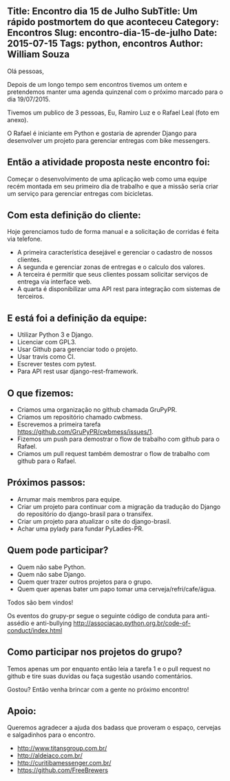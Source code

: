 Title: Encontro dia 15 de Julho
SubTitle: Um rápido postmortem do que aconteceu
Category: Encontros
Slug: encontro-dia-15-de-julho
Date: 2015-07-15
Tags: python, encontros
Author: William Souza
---

Olá pessoas,

Depois de um longo tempo sem encontros tivemos um ontem e pretendemos manter uma agenda quinzenal com o próximo marcado para o dia 19/07/2015.

Tivemos um publico de 3 pessoas, Eu, Ramiro Luz e o Rafael Leal (foto em anexo).

O Rafael é iniciante em Python e gostaria de aprender Django para desenvolver um projeto para gerenciar entregas com bike messengers.


Então a atividade proposta neste encontro foi:
----------------------------------------------

Começar o desenvolvimento de uma aplicação web como uma equipe recém montada em seu primeiro dia de trabalho e que a missão seria criar um serviço para gerenciar entregas com bicicletas.


Com esta definição do cliente:
------------------------------

Hoje gerenciamos tudo de forma manual e a solicitação de corridas é feita via telefone.

* A primeira característica desejável e gerenciar o cadastro de nossos clientes.
* A segunda e gerenciar zonas de entregas e o calculo dos valores.
* A terceira é permitir que seus clientes possam solicitar serviços  de entrega via interface web.
* A quarta é disponibilizar uma API rest para integração com sistemas de terceiros.


E está foi a definição da equipe:
---------------------------------

* Utilizar Python 3 e Django.
* Licenciar com GPL3.
* Usar Github para gerenciar todo o projeto.
* Usar travis como CI.
* Escrever testes com pytest.
* Para API rest usar django-rest-framework.


O que fizemos:
--------------

* Criamos uma organização no github chamada GruPyPR.
* Criamos um repositório chamado cwbmess.
* Escrevemos a primeira tarefa https://github.com/GruPyPR/cwbmess/issues/1.
* Fizemos um push para demostrar o flow de trabalho com github para o Rafael.
* Criamos um pull request também demostrar o flow de trabalho com github para o Rafael.


Próximos passos:
----------------

* Arrumar mais membros para equipe.
* Criar um projeto para continuar com a migração da tradução do Django do repositório do django-brasil para o transifex.
* Criar um projeto para atualizar o site do django-brasil.
* Achar uma pylady para fundar PyLadies-PR.


Quem pode participar?
---------------------

* Quem não sabe Python.
* Quem não sabe Django.
* Quem quer trazer outros projetos para o grupo.
* Quem quer apenas bater um papo tomar uma cerveja/refri/cafe/água.

Todos são bem vindos!

Os eventos do grupy-pr segue o seguinte código de conduta para anti-assédio e anti-bullying http://associacao.python.org.br/code-of-conduct/index.html

Como participar nos projetos do grupo?
--------------------------------------

Temos apenas um por enquanto então leia a tarefa 1 e o pull request no github
e tire suas duvidas ou faça sugestão usando comentários.


Gostou? Então venha brincar com a gente no próximo encontro!


Apoio:
------

Queremos agradecer a ajuda dos badass que proveram o espaço, cervejas e salgadinhos para o encontro.

* http://www.titansgroup.com.br/
* http://aldeiaco.com.br/
* http://curitibamessenger.com.br/
* https://github.com/FreeBrewers
